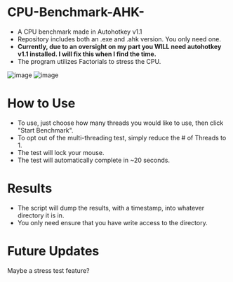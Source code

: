 # CPU-Benchmark-AHK-
- A CPU benchmark made in Autohotkey v1.1
- Repository includes both an .exe and .ahk version. You only need one.
- **Currently, due to an oversight on my part you WILL need autohotkey v1.1 installed. I will fix this when I find the time.**
- The program utilizes Factorials to stress the CPU.

![image](https://github.com/user-attachments/assets/957e8d48-dd59-4dc7-a605-11562b22d30b)
![image](https://github.com/user-attachments/assets/df56124d-1688-40ef-9350-6a2f1b879283)

# How to Use
- To use, just choose how many threads you would like to use, then click "Start Benchmark".
- To opt out of the multi-threading test, simply reduce the # of Threads to 1.
- The test will lock your mouse.
- The test will automatically complete in ~20 seconds.

# Results
- The script will dump the results, with a timestamp, into whatever directory it is in.
- You only need ensure that you have write access to the directory.

# Future Updates
Maybe a stress test feature?
